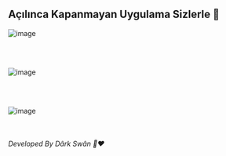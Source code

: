 <h2 > Açılınca Kapanmayan Uygulama Sizlerle 👋 </h2>


![image](https://user-images.githubusercontent.com/80572575/148635966-1d11e2df-3743-4cfd-b683-9bc389bd995a.png)

<br>

<br>

![image](https://user-images.githubusercontent.com/80572575/148636001-9bafdc1c-26e6-41e6-9c2c-7317e83ff519.png)

<br> 

<br>

![image](https://user-images.githubusercontent.com/80572575/148636013-2c048bb0-c3d4-4b83-a542-17b3d096ec70.png)


<br> 

<a href="https://www.hizliresim.com/d48n7mk" alt="" width="40" height="40"/> </a>



<h6>Developed By Dârk Swân  👋❤️</h6>


